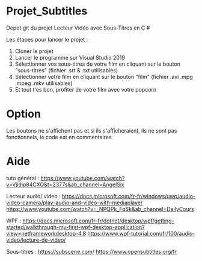 # Projet_Subtitles

Depot git du projet Lecteur Vidéo avec Sous-Titres en C # 

Les étapes pour lancer le projet :

1. Cloner le projet 
2. Lancer le programme sur Visual Studio 2019
3. Sélectionner vos sous-titres de votre film en cliquant sur le bouton "sous-titres" (fichier .srt & .txt utilisables)
4. Sélectionner votre film en cliquant sur le bouton "film" (fichier .avi .mpg .mpeg .mkv utilisables)
5. Et tout t'es bon, profiter de votre film avec votre popcorn


# Option

Les boutons ne s'affichent pas et si ils s'afficheraient, ils ne sont pas fonctionnels, le code est en commentaires

# Aide

tuto général : https://www.youtube.com/watch?v=Vjldip84CXQ&t=2377s&ab_channel=AngelSix

Lecteur audio/ video : https://docs.microsoft.com/fr-fr/windows/uwp/audio-video-camera/play-audio-and-video-with-mediaplayer
https://www.youtube.com/watch?v=_NPQPk_FqSk&ab_channel=DailyCours

WPF : https://docs.microsoft.com/fr-fr/dotnet/desktop/wpf/getting-started/walkthrough-my-first-wpf-desktop-application?view=netframeworkdesktop-4.8
https://www.wpf-tutorial.com/fr/100/audio-video/lecture-de-video/

Sous-titres : https://subscene.com/
https://www.opensubtitles.org/fr
